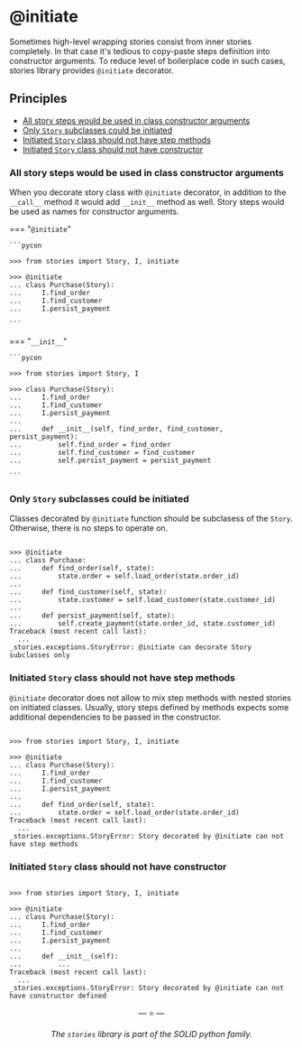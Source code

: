 # @initiate

Sometimes high-level wrapping stories consist from inner stories completely. In
that case it's tedious to copy-paste steps definition into constructor
arguments. To reduce level of boilerplace code in such cases, stories library
provides `@initiate` decorator.

## Principles

- [All story steps would be used in class constructor arguments](#all-story-steps-would-be-used-in-class-constructor-arguments)
- [Only `Story` subclasses could be initiated](#only-story-subclasses-could-be-initiated)
- [Initiated `Story` class should not have step methods](#initiated-story-class-should-not-have-step-methods)
- [Initiated `Story` class should not have constructor](#initiated-story-class-should-not-have-constructor)

### All story steps would be used in class constructor arguments

When you decorate story class with `@initiate` decorator, in addition to the
`__call__` method it would add `__init__` method as well. Story steps would be
used as names for constructor arguments.

=== "`@initiate`"

    ```pycon

    >>> from stories import Story, I, initiate

    >>> @initiate
    ... class Purchase(Story):
    ...     I.find_order
    ...     I.find_customer
    ...     I.persist_payment

    ```

=== "`__init__`"

    ```pycon

    >>> from stories import Story, I

    >>> class Purchase(Story):
    ...     I.find_order
    ...     I.find_customer
    ...     I.persist_payment
    ...
    ...     def __init__(self, find_order, find_customer, persist_payment):
    ...         self.find_order = find_order
    ...         self.find_customer = find_customer
    ...         self.persist_payment = persist_payment

    ```

### Only `Story` subclasses could be initiated

Classes decorated by `@initiate` function should be subclasess of the `Story`.
Otherwise, there is no steps to operate on.

```pycon

>>> @initiate
... class Purchase:
...     def find_order(self, state):
...         state.order = self.load_order(state.order_id)
...
...     def find_customer(self, state):
...         state.customer = self.load_customer(state.customer_id)
...
...     def persist_payment(self, state):
...         self.create_payment(state.order_id, state.customer_id)
Traceback (most recent call last):
  ...
_stories.exceptions.StoryError: @initiate can decorate Story subclasses only

```

### Initiated `Story` class should not have step methods

`@initiate` decorator does not allow to mix step methods with nested stories on
initiated classes. Usually, story steps defined by methods expects some
additional dependencies to be passed in the constructor.

```pycon

>>> from stories import Story, I, initiate

>>> @initiate
... class Purchase(Story):
...     I.find_order
...     I.find_customer
...     I.persist_payment
...
...     def find_order(self, state):
...         state.order = self.load_order(state.order_id)
Traceback (most recent call last):
  ...
_stories.exceptions.StoryError: Story decorated by @initiate can not have step methods

```

### Initiated `Story` class should not have constructor

```pycon

>>> from stories import Story, I, initiate

>>> @initiate
... class Purchase(Story):
...     I.find_order
...     I.find_customer
...     I.persist_payment
...
...     def __init__(self):
...         ...
Traceback (most recent call last):
  ...
_stories.exceptions.StoryError: Story decorated by @initiate can not have constructor defined

```

<p align="center">&mdash; ⭐ &mdash;</p>
<p align="center"><i>The <code>stories</code> library is part of the SOLID python family.</i></p>
